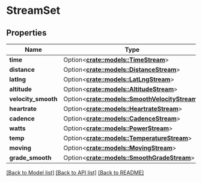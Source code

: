 # StreamSet

## Properties

Name | Type | Description | Notes
------------ | ------------- | ------------- | -------------
**time** | Option<[**crate::models::TimeStream**](TimeStream.md)> |  | [optional]
**distance** | Option<[**crate::models::DistanceStream**](DistanceStream.md)> |  | [optional]
**latlng** | Option<[**crate::models::LatLngStream**](LatLngStream.md)> |  | [optional]
**altitude** | Option<[**crate::models::AltitudeStream**](AltitudeStream.md)> |  | [optional]
**velocity_smooth** | Option<[**crate::models::SmoothVelocityStream**](SmoothVelocityStream.md)> |  | [optional]
**heartrate** | Option<[**crate::models::HeartrateStream**](HeartrateStream.md)> |  | [optional]
**cadence** | Option<[**crate::models::CadenceStream**](CadenceStream.md)> |  | [optional]
**watts** | Option<[**crate::models::PowerStream**](PowerStream.md)> |  | [optional]
**temp** | Option<[**crate::models::TemperatureStream**](TemperatureStream.md)> |  | [optional]
**moving** | Option<[**crate::models::MovingStream**](MovingStream.md)> |  | [optional]
**grade_smooth** | Option<[**crate::models::SmoothGradeStream**](SmoothGradeStream.md)> |  | [optional]

[[Back to Model list]](../README.md#documentation-for-models) [[Back to API list]](../README.md#documentation-for-api-endpoints) [[Back to README]](../README.md)


